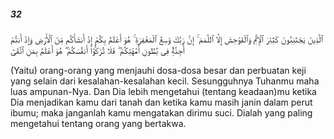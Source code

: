 ##### 32

<span class="ayah">ٱلَّذِينَ يَجْتَنِبُونَ كَبَٰٓئِرَ ٱلْإِثْمِ وَٱلْفَوَٰحِشَ إِلَّا ٱللَّمَمَ ۚ إِنَّ رَبَّكَ وَٰسِعُ ٱلْمَغْفِرَةِ ۚ هُوَ أَعْلَمُ بِكُمْ إِذْ أَنشَأَكُم مِّنَ ٱلْأَرْضِ وَإِذْ أَنتُمْ أَجِنَّةٌۭ فِى بُطُونِ أُمَّهَٰتِكُمْ ۖ فَلَا تُزَكُّوٓا۟ أَنفُسَكُمْ ۖ هُوَ أَعْلَمُ بِمَنِ ٱتَّقَىٰٓ</span>

<span class="ayah_translation">(Yaitu) orang-orang yang menjauhi dosa-dosa besar dan perbuatan keji yang selain dari kesalahan-kesalahan kecil. Sesungguhnya Tuhanmu maha luas ampunan-Nya. Dan Dia lebih mengetahui (tentang keadaan)mu ketika Dia menjadikan kamu dari tanah dan ketika kamu masih janin dalam perut ibumu; maka janganlah kamu mengatakan dirimu suci. Dialah yang paling mengetahui tentang orang yang bertakwa.</span>
